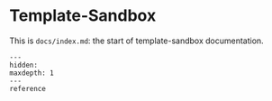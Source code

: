 <!--
SPDX-FileCopyrightText: 2023 The Template-Sandbox Authors

SPDX-License-Identifier: CC-BY-4.0
-->


# Template-Sandbox

This is `docs/index.md`: the start of template-sandbox documentation.

```{toctree}
---
hidden:
maxdepth: 1
---
reference
```

